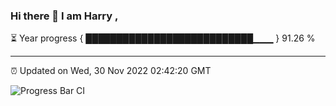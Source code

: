 ### Hi there 👋 I am Harry , 

⏳ Year progress { ███████████████████████████▁▁▁ } 91.26 %

---

⏰ Updated on Wed, 30 Nov 2022 02:42:20 GMT

![Progress Bar CI](https://github.com/duykhang68/duykhang68/workflows/Progress%20Bar%20CI/badge.svg)
